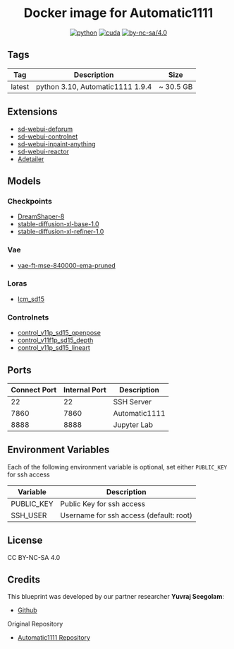 <div align="center">

# Docker image for Automatic1111

[![python](https://img.shields.io/badge/python-3.10-green)](https://www.python.org/downloads/)
[![cuda](https://img.shields.io/badge/cuda-12.4-green)](https://developer.nvidia.com/cuda-downloads)
[![by-nc-sa/4.0](https://img.shields.io/badge/license-CC--BY--NC--SA--4.0-lightgrey)](https://creativecommons.org/licenses/by-nc-sa/4.0/deed.en)
</div>

## Tags
| Tag    | Description                      | Size      |
| ------ | -------------------------------- | --------- |
| latest | python 3.10, Automatic1111 1.9.4 | ~ 30.5 GB |


## Extensions
- [sd-webui-deforum](https://github.com/deforum-art/sd-webui-deforum.git)
- [sd-webui-controlnet](https://github.com/Mikubill/sd-webui-controlnet.gi)
- [sd-webui-inpaint-anything](https://github.com/Uminosachi/sd-webui-inpaint-anything.git)
- [sd-webui-reactor](https://github.com/Gourieff/sd-webui-reactor.git)
- [Adetailer](https://github.com/Bing-su/adetailer.git)

## Models
### Checkpoints
- [DreamShaper-8](https://huggingface.co/jzli/DreamShaper-8/tree/main)
- [stable-diffusion-xl-base-1.0](https://huggingface.co/stabilityai/stable-diffusion-xl-base-1.0/tree/main)
- [stable-diffusion-xl-refiner-1.0](https://huggingface.co/stabilityai/stable-diffusion-xl-refiner-1.0/tree/main)

### Vae
- [vae-ft-mse-840000-ema-pruned](https://huggingface.co/stabilityai/sd-vae-ft-mse-original/tree/main)

### Loras
- [lcm_sd15](https://huggingface.co/latent-consistency/lcm-lora-sdv1-5/tree/main)

### Controlnets
- [control_v11p_sd15_openpose](https://huggingface.co/lllyasviel/ControlNet-v1-1/tree/main)
- [control_v11f1p_sd15_depth](https://huggingface.co/lllyasviel/ControlNet-v1-1/tree/main)
- [control_v11p_sd15_lineart](https://huggingface.co/lllyasviel/ControlNet-v1-1/tree/main)

## Ports

| Connect Port | Internal Port | Description   |
| ------------ | ------------- | ------------- |
| 22           | 22            | SSH Server    |
| 7860         | 7860          | Automatic1111 |
| 8888         | 8888          | Jupyter Lab   |

## Environment Variables

Each of the following environment variable is optional, set either `PUBLIC_KEY` for ssh access

| Variable     | Description                             |
| ------------ | --------------------------------------- |
| PUBLIC_KEY   | Public Key for ssh access               |
| SSH_USER     | Username for ssh access (default: root) |


## License
CC BY-NC-SA 4.0


## Credits

This blueprint was developed by our partner researcher **Yuvraj Seegolam**:
- [Github](https://github.com/yuvraj108c)

Original Repository
- [Automatic1111 Repository](https://github.com/yuvraj108c/Automatic1111-Docker)